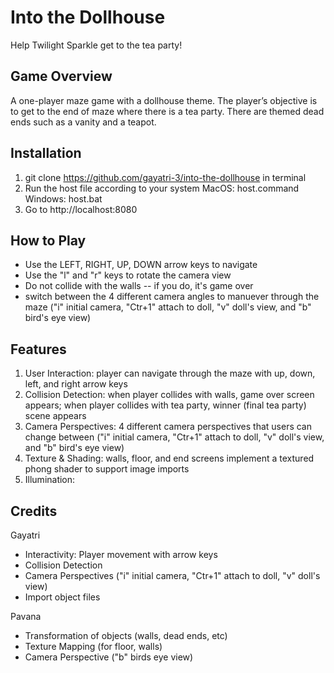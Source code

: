 # Into the Dollhouse
Help Twilight Sparkle get to the tea party! 

## Game Overview 
A one-player maze game with a dollhouse theme. 
The player’s objective is to get to the end of maze where there is a tea party. 
There are themed dead ends such as a vanity and a teapot. 

## Installation 
1. git clone https://github.com/gayatri-3/into-the-dollhouse in terminal 
2. Run the host file according to your system
    MacOS: host.command
    Windows: host.bat
3. Go to http://localhost:8080

## How to Play 
* Use the LEFT, RIGHT, UP, DOWN arrow keys to navigate 
* Use the "l" and "r" keys to rotate the camera view 
* Do not collide with the walls -- if you do, it's game over 
* switch between the 4 different camera angles to manuever through the maze ("i" initial camera, "Ctr+1" attach to doll, "v" doll's view, and "b" bird's eye view)

## Features
1. User Interaction: player can navigate through the maze with up, down, left, and right arrow keys
2. Collision Detection: when player collides with walls, game over screen appears; when player collides with tea party, winner (final tea party) scene appears
3. Camera Perspectives: 4 different camera perspectives that users can change between ("i" initial camera, "Ctr+1" attach to doll, "v" doll's view, and "b" bird's eye view)
4. Texture & Shading: walls, floor, and end screens implement a textured phong shader to support image imports
5. Illumination: 

## Credits

Gayatri
* Interactivity: Player movement with arrow keys
* Collision Detection 
* Camera Perspectives ("i" initial camera, "Ctr+1" attach to doll, "v" doll's view) 
* Import object files

Pavana
* Transformation of objects (walls, dead ends, etc)
* Texture Mapping (for floor, walls)
* Camera Perspective ("b" birds eye view)
